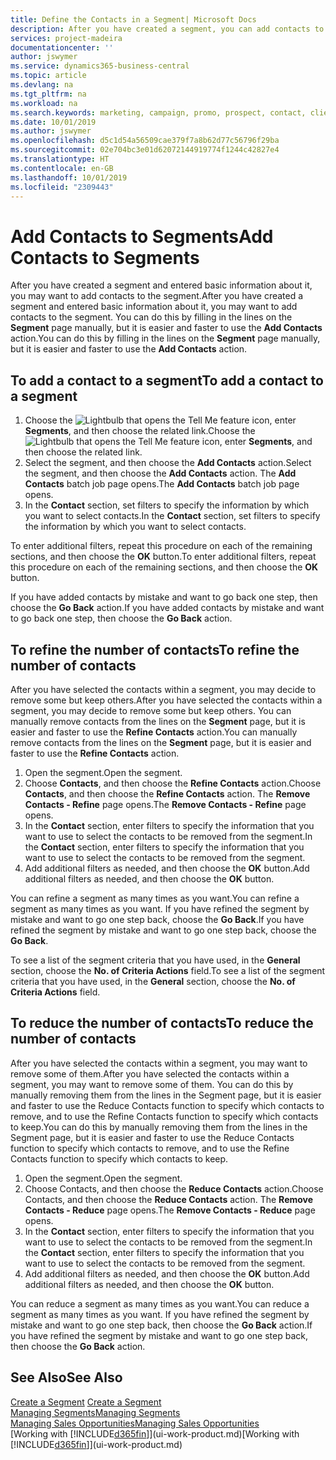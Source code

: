 ```yaml
---
title: Define the Contacts in a Segment| Microsoft Docs
description: After you have created a segment, you can add contacts to the segment, for example, as part of a marketing campaign targeting particular customers or clients.
services: project-madeira
documentationcenter: ''
author: jswymer
ms.service: dynamics365-business-central
ms.topic: article
ms.devlang: na
ms.tgt_pltfrm: na
ms.workload: na
ms.search.keywords: marketing, campaign, promo, prospect, contact, client, customer
ms.date: 10/01/2019
ms.author: jswymer
ms.openlocfilehash: d5c1d54a56509cae379f7a8b62d77c56796f29ba
ms.sourcegitcommit: 02e704bc3e01d62072144919774f1244c42827e4
ms.translationtype: HT
ms.contentlocale: en-GB
ms.lasthandoff: 10/01/2019
ms.locfileid: "2309443"
---
```

# <a name="add-contacts-to-segments"></a><span data-ttu-id="912b0-103">Add Contacts to Segments</span><span class="sxs-lookup"><span data-stu-id="912b0-103">Add Contacts to Segments</span></span>
<span data-ttu-id="912b0-104">After you have created a segment and entered basic information about it, you may want to add contacts to the segment.</span><span class="sxs-lookup"><span data-stu-id="912b0-104">After you have created a segment and entered basic information about it, you may want to add contacts to the segment.</span></span> <span data-ttu-id="912b0-105">You can do this by filling in the lines on the **Segment** page manually, but it is easier and faster to use the **Add Contacts** action.</span><span class="sxs-lookup"><span data-stu-id="912b0-105">You can do this by filling in the lines on the **Segment** page manually, but it is easier and faster to use the **Add Contacts** action.</span></span>

## <a name="to-add-a-contact-to-a-segment"></a><span data-ttu-id="912b0-106">To add a contact to a segment</span><span class="sxs-lookup"><span data-stu-id="912b0-106">To add a contact to a segment</span></span>
1. <span data-ttu-id="912b0-107">Choose the ![Lightbulb that opens the Tell Me feature](media/ui-search/search_small.png "Tell me what you want to do") icon, enter **Segments**, and then choose the related link.</span><span class="sxs-lookup"><span data-stu-id="912b0-107">Choose the ![Lightbulb that opens the Tell Me feature](media/ui-search/search_small.png "Tell me what you want to do") icon, enter **Segments**, and then choose the related link.</span></span>  
2. <span data-ttu-id="912b0-108">Select the segment, and then choose the **Add Contacts** action.</span><span class="sxs-lookup"><span data-stu-id="912b0-108">Select the segment, and then choose the **Add Contacts** action.</span></span> <span data-ttu-id="912b0-109">The **Add Contacts** batch job page opens.</span><span class="sxs-lookup"><span data-stu-id="912b0-109">The **Add Contacts** batch job page opens.</span></span>
3. <span data-ttu-id="912b0-110">In the **Contact** section, set filters to specify the information by which you want to select contacts.</span><span class="sxs-lookup"><span data-stu-id="912b0-110">In the **Contact** section, set filters to specify the information by which you want to select contacts.</span></span>

<span data-ttu-id="912b0-111">To enter additional filters, repeat this procedure on each of the remaining sections, and then choose the **OK** button.</span><span class="sxs-lookup"><span data-stu-id="912b0-111">To enter additional filters, repeat this procedure on each of the remaining sections, and then choose the **OK** button.</span></span>

<span data-ttu-id="912b0-112">If you have added contacts by mistake and want to go back one step, then choose the **Go Back** action.</span><span class="sxs-lookup"><span data-stu-id="912b0-112">If you have added contacts by mistake and want to go back one step, then choose the **Go Back** action.</span></span>

## <a name="to-refine-the-number-of-contacts"></a><span data-ttu-id="912b0-113">To refine the number of contacts</span><span class="sxs-lookup"><span data-stu-id="912b0-113">To refine the number of contacts</span></span>
<span data-ttu-id="912b0-114">After you have selected the contacts within a segment, you may decide to remove some but keep others.</span><span class="sxs-lookup"><span data-stu-id="912b0-114">After you have selected the contacts within a segment, you may decide to remove some but keep others.</span></span> <span data-ttu-id="912b0-115">You can manually remove contacts from the lines on the **Segment** page, but it is easier and faster to use the **Refine Contacts** action.</span><span class="sxs-lookup"><span data-stu-id="912b0-115">You can manually remove contacts from the lines on the **Segment** page, but it is easier and faster to use the **Refine Contacts** action.</span></span>

1. <span data-ttu-id="912b0-116">Open the segment.</span><span class="sxs-lookup"><span data-stu-id="912b0-116">Open the segment.</span></span>
2. <span data-ttu-id="912b0-117">Choose **Contacts**, and then choose the **Refine Contacts** action.</span><span class="sxs-lookup"><span data-stu-id="912b0-117">Choose **Contacts**, and then choose the **Refine Contacts** action.</span></span> <span data-ttu-id="912b0-118">The **Remove Contacts - Refine** page opens.</span><span class="sxs-lookup"><span data-stu-id="912b0-118">The **Remove Contacts - Refine** page opens.</span></span>
3. <span data-ttu-id="912b0-119">In the **Contact** section, enter filters to specify the information that you want to use to select the contacts to be removed from the segment.</span><span class="sxs-lookup"><span data-stu-id="912b0-119">In the **Contact** section, enter filters to specify the information that you want to use to select the contacts to be removed from the segment.</span></span>
4. <span data-ttu-id="912b0-120">Add additional filters as needed, and then choose the **OK** button.</span><span class="sxs-lookup"><span data-stu-id="912b0-120">Add additional filters as needed, and then choose the **OK** button.</span></span>

<span data-ttu-id="912b0-121">You can refine a segment as many times as you want.</span><span class="sxs-lookup"><span data-stu-id="912b0-121">You can refine a segment as many times as you want.</span></span> <span data-ttu-id="912b0-122">If you have refined the segment by mistake and want to go one step back, choose the **Go Back**.</span><span class="sxs-lookup"><span data-stu-id="912b0-122">If you have refined the segment by mistake and want to go one step back, choose the **Go Back**.</span></span>

<span data-ttu-id="912b0-123">To see a list of the segment criteria that you have used, in the **General** section, choose the **No. of Criteria Actions** field.</span><span class="sxs-lookup"><span data-stu-id="912b0-123">To see a list of the segment criteria that you have used, in the **General** section, choose the **No. of Criteria Actions** field.</span></span>

## <a name="to-reduce-the-number-of-contacts"></a><span data-ttu-id="912b0-124">To reduce the number of contacts</span><span class="sxs-lookup"><span data-stu-id="912b0-124">To reduce the number of contacts</span></span>
<span data-ttu-id="912b0-125">After you have selected the contacts within a segment, you may want to remove some of them.</span><span class="sxs-lookup"><span data-stu-id="912b0-125">After you have selected the contacts within a segment, you may want to remove some of them.</span></span> <span data-ttu-id="912b0-126">You can do this by manually removing them from the lines in the Segment page, but it is easier and faster to use the Reduce Contacts function to specify which contacts to remove, and to use the Refine Contacts function to specify which contacts to keep.</span><span class="sxs-lookup"><span data-stu-id="912b0-126">You can do this by manually removing them from the lines in the Segment page, but it is easier and faster to use the Reduce Contacts function to specify which contacts to remove, and to use the Refine Contacts function to specify which contacts to keep.</span></span>

1. <span data-ttu-id="912b0-127">Open the segment.</span><span class="sxs-lookup"><span data-stu-id="912b0-127">Open the segment.</span></span>
2. <span data-ttu-id="912b0-128">Choose Contacts, and then choose the **Reduce Contacts** action.</span><span class="sxs-lookup"><span data-stu-id="912b0-128">Choose Contacts, and then choose the **Reduce Contacts** action.</span></span> <span data-ttu-id="912b0-129">The **Remove Contacts - Reduce** page opens.</span><span class="sxs-lookup"><span data-stu-id="912b0-129">The **Remove Contacts - Reduce** page opens.</span></span>
3. <span data-ttu-id="912b0-130">In the **Contact** section, enter filters to specify the information that you want to use to select the contacts to be removed from the segment.</span><span class="sxs-lookup"><span data-stu-id="912b0-130">In the **Contact** section, enter filters to specify the information that you want to use to select the contacts to be removed from the segment.</span></span>
4. <span data-ttu-id="912b0-131">Add additional filters as needed, and then choose the **OK** button.</span><span class="sxs-lookup"><span data-stu-id="912b0-131">Add additional filters as needed, and then choose the **OK** button.</span></span>

<span data-ttu-id="912b0-132">You can reduce a segment as many times as you want.</span><span class="sxs-lookup"><span data-stu-id="912b0-132">You can reduce a segment as many times as you want.</span></span> <span data-ttu-id="912b0-133">If you have refined the segment by mistake and want to go one step back, then choose the **Go Back** action.</span><span class="sxs-lookup"><span data-stu-id="912b0-133">If you have refined the segment by mistake and want to go one step back, then choose the **Go Back** action.</span></span>

## <a name="see-also"></a><span data-ttu-id="912b0-134">See Also</span><span class="sxs-lookup"><span data-stu-id="912b0-134">See Also</span></span>
<span data-ttu-id="912b0-135">[Create a Segment](marketing-how-create-segment.md) </span><span class="sxs-lookup"><span data-stu-id="912b0-135">[Create a Segment](marketing-how-create-segment.md) </span></span>  
[<span data-ttu-id="912b0-136">Managing Segments</span><span class="sxs-lookup"><span data-stu-id="912b0-136">Managing Segments</span></span>](marketing-segments.md)  
[<span data-ttu-id="912b0-137">Managing Sales Opportunities</span><span class="sxs-lookup"><span data-stu-id="912b0-137">Managing Sales Opportunities</span></span>](marketing-manage-sales-opportunities.md)  
<span data-ttu-id="912b0-138">[Working with [!INCLUDE[d365fin](includes/d365fin_md.md)]](ui-work-product.md)</span><span class="sxs-lookup"><span data-stu-id="912b0-138">[Working with [!INCLUDE[d365fin](includes/d365fin_md.md)]](ui-work-product.md)</span></span>  
